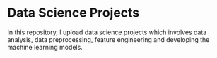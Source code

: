 # Data Science Projects
In this repository, I upload data science projects which involves data analysis, data preprocessing, feature engineering and developing the machine learning models.
